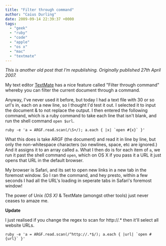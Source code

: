 ```yaml
---
title: "Filter through command"
author: "Caius Durling"
date: 2009-09-14 22:39:37 +0000
tags:
  - "geek"
  - "ruby"
  - "code"
  - "apple"
  - "os x"
  - "mac"
  - "textmate"
---
```


*This is another old post that I'm republishing. Originally published 27th April 2007.*

My text editor [TextMate][TM] has a nice feature called "Filter through command" whereby you can filter the current document through a command.

[TM]: http://macromates.com/

Anyway, I've never used it before, but today I had a text file with 30 or so url's in, each on a new line, so I thought I'd test it out.  I selected it to input the document & to not replace the output.  I then entered the following command, which is a ruby command to take each line that isn't blank, and run the shell command `open $url`.

    ruby -e 'a = ARGF.read.scan(/\S+/); a.each { |x| `open #{x}` }'

What this does is take ARGF (the document) and read it in line by line, but only the non-whitespace characters (so newlines, space, etc are ignored.)  And it assigns it to an array called `a`.  What I then do is for each item of `a`, we run it past the shell command `open`, which on OS X if you pass it a URL it just opens that URL in the default browser.

My browser is Safari, and its set to open new links in a new tab in the foremost window.  So I ran the command, and hey presto, within a few seconds I had all the URL's loading in seperate tabs in Safari's foremost window!

The power of Unix *(OS X)* & TextMate (amongst other tools) just never ceases to amaze me.

**Update**

I just realised if you change the regex to scan for http://.* then it'll select all website URLs.

    ruby -e 'a = ARGF.read.scan(/^http://.*$/); a.each { |url| `open #{url}` }'

